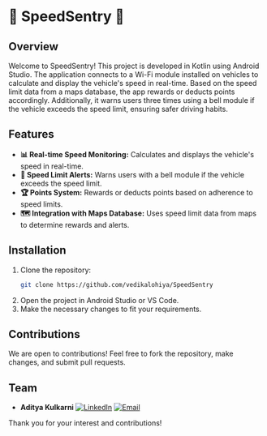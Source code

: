 # 🚗 SpeedSentry 🚗

## Overview
Welcome to SpeedSentry! This project is developed in Kotlin using Android Studio. The application connects to a Wi-Fi module installed on vehicles to calculate and display the vehicle's speed in real-time. Based on the speed limit data from a maps database, the app rewards or deducts points accordingly. Additionally, it warns users three times using a bell module if the vehicle exceeds the speed limit, ensuring safer driving habits.

## Features
- **📊 Real-time Speed Monitoring:** Calculates and displays the vehicle's speed in real-time.
- **🔔 Speed Limit Alerts:** Warns users with a bell module if the vehicle exceeds the speed limit.
- **🏆 Points System:** Rewards or deducts points based on adherence to speed limits.
- **🗺️ Integration with Maps Database:** Uses speed limit data from maps to determine rewards and alerts.

## Installation
1. Clone the repository:
   ```bash
   git clone https://github.com/vedikalohiya/SpeedSentry
   ```
2. Open the project in Android Studio or VS Code.
3. Make the necessary changes to fit your requirements.

## Contributions
We are open to contributions! Feel free to fork the repository, make changes, and submit pull requests.

## Team
  - **Aditya Kulkarni** [![LinkedIn](https://img.icons8.com/ios-filled/50/000000/linkedin.png)](https://www.linkedin.com/in/aditya191103/) [![Email](https://img.icons8.com/ios-filled/50/000000/email.png)](mailto:kulkarniaditya262@gmail.com)

Thank you for your interest and contributions!
